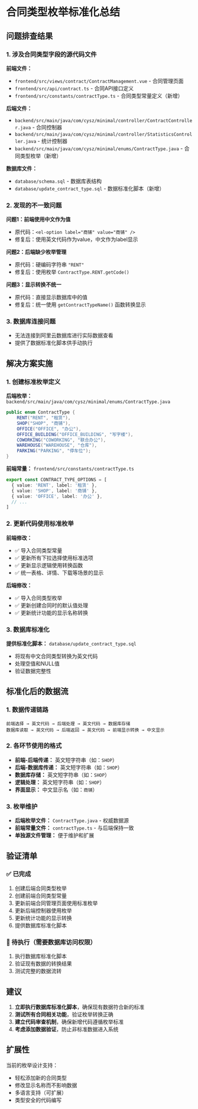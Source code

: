 # 合同类型枚举标准化总结

## 问题排查结果

### 1. 涉及合同类型字段的源代码文件

**前端文件：**
- `frontend/src/views/contract/ContractManagement.vue` - 合同管理页面
- `frontend/src/api/contract.ts` - 合同API接口定义
- `frontend/src/constants/contractType.ts` - 合同类型常量定义（新增）

**后端文件：**
- `backend/src/main/java/com/cysz/minimal/controller/ContractController.java` - 合同控制器
- `backend/src/main/java/com/cysz/minimal/controller/StatisticsController.java` - 统计控制器
- `backend/src/main/java/com/cysz/minimal/enums/ContractType.java` - 合同类型枚举（新增）

**数据库文件：**
- `database/schema.sql` - 数据库表结构
- `database/update_contract_type.sql` - 数据标准化脚本（新增）

### 2. 发现的不一致问题

**问题1：前端使用中文作为值**
- 原代码：`<el-option label="商铺" value="商铺" />`
- 修复后：使用英文代码作为value，中文作为label显示

**问题2：后端缺少枚举管理**
- 原代码：硬编码字符串 `"RENT"`
- 修复后：使用枚举 `ContractType.RENT.getCode()`

**问题3：显示转换不统一**
- 原代码：直接显示数据库中的值
- 修复后：统一使用 `getContractTypeName()` 函数转换显示

### 3. 数据库连接问题
- 无法连接到阿里云数据库进行实际数据查看
- 提供了数据标准化脚本供手动执行

## 解决方案实施

### 1. 创建标准枚举定义

**后端枚举：** `backend/src/main/java/com/cysz/minimal/enums/ContractType.java`
```java
public enum ContractType {
    RENT("RENT", "租赁"),
    SHOP("SHOP", "商铺"),
    OFFICE("OFFICE", "办公"),
    OFFICE_BUILDING("OFFICE_BUILDING", "写字楼"),
    COWORKING("COWORKING", "联合办公"),
    WAREHOUSE("WAREHOUSE", "仓库"),
    PARKING("PARKING", "停车位");
}
```

**前端常量：** `frontend/src/constants/contractType.ts`
```typescript
export const CONTRACT_TYPE_OPTIONS = [
  { value: 'RENT', label: '租赁' },
  { value: 'SHOP', label: '商铺' },
  { value: 'OFFICE', label: '办公' },
  // ...
]
```

### 2. 更新代码使用标准枚举

**前端修改：**
- ✅ 导入合同类型常量
- ✅ 更新所有下拉选择使用标准选项
- ✅ 更新显示逻辑使用转换函数
- ✅ 统一表格、详情、下载等场景的显示

**后端修改：**
- ✅ 导入合同类型枚举
- ✅ 更新创建合同时的默认值处理
- ✅ 更新统计功能的显示名称转换

### 3. 数据库标准化

**提供标准化脚本：** `database/update_contract_type.sql`
- 将现有中文合同类型转换为英文代码
- 处理空值和NULL值
- 验证数据完整性

## 标准化后的数据流

### 1. 数据传递链路
```
前端选择 → 英文代码 → 后端处理 → 英文代码 → 数据库存储
数据库读取 → 英文代码 → 后端返回 → 英文代码 → 前端显示转换 → 中文显示
```

### 2. 各环节使用的格式
- **前端-后端传递：** 英文短字符串（如：`SHOP`）
- **后端-数据库传递：** 英文短字符串（如：`SHOP`）
- **数据库存储：** 英文短字符串（如：`SHOP`）
- **逻辑处理：** 英文短字符串（如：`SHOP`）
- **界面显示：** 中文显示名（如：`商铺`）

### 3. 枚举维护
- **后端枚举文件：** `ContractType.java` - 权威数据源
- **前端常量文件：** `contractType.ts` - 与后端保持一致
- **单独源文件管理：** 便于维护和扩展

## 验证清单

### ✅ 已完成
1. 创建后端合同类型枚举
2. 创建前端合同类型常量
3. 更新前端合同管理页面使用标准枚举
4. 更新后端控制器使用枚举
5. 更新统计功能的显示转换
6. 提供数据库标准化脚本

### 🔄 待执行（需要数据库访问权限）
1. 执行数据库标准化脚本
2. 验证现有数据的转换结果
3. 测试完整的数据流转

## 建议

1. **立即执行数据库标准化脚本**，确保现有数据符合新的标准
2. **测试所有合同相关功能**，验证枚举转换正确
3. **建立代码审查机制**，确保新增代码遵循枚举标准
4. **考虑添加数据验证**，防止非标准数据进入系统

## 扩展性

当前的枚举设计支持：
- 轻松添加新的合同类型
- 修改显示名称而不影响数据
- 多语言支持（可扩展）
- 类型安全的代码编写